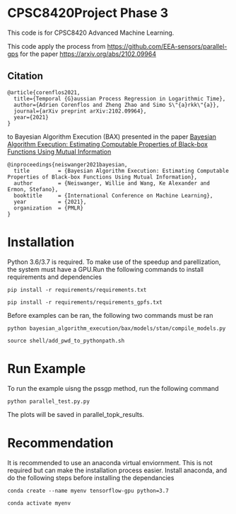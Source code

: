 # CPSC8420Project Phase 3
This code is for CPSC8420 Advanced Machine Learning.

This code apply the process from https://github.com/EEA-sensors/parallel-gps for the paper https://arxiv.org/abs/2102.09964
## Citation
```
@article{corenflos2021,
  title={Temporal {G}aussian Process Regression in Logarithmic Time},
  author={Adrien Corenflos and Zheng Zhao and Simo S\"{a}rkk\"{a}},
  journal={arXiv preprint arXiv:2102.09964},
  year={2021}
}
```

to Bayesian Algorithm Execution (BAX) presented in the paper [Bayesian Algorithm Execution: Estimating Computable Properties of Black-box Functions Using Mutual Information](https://arxiv.org/abs/2104.09460)
```
@inproceedings{neiswanger2021bayesian,
  title         = {Bayesian Algorithm Execution: Estimating Computable Properties of Black-box Functions Using Mutual Information},
  author        = {Neiswanger, Willie and Wang, Ke Alexander and Ermon, Stefano},
  booktitle     = {International Conference on Machine Learning},
  year          = {2021},
  organization  = {PMLR}
}
```


# Installation

Python 3.6/3.7 is required. To make use of the speedup and parellization, the system must have a GPU.Run the following commands to install requirements and dependencies
```
pip install -r requirements/requirements.txt

pip install -r requirements/requirements_gpfs.txt
```

Before examples can be ran, the following two commands must be ran
```
python bayesian_algorithm_execution/bax/models/stan/compile_models.py

source shell/add_pwd_to_pythonpath.sh
```

# Run Example
To run the example uisng the pssgp method, run the following command
```
python parallel_test.py.py
```
The plots will be saved in parallel_topk_results. 

# Recommendation
It is recommended to use an anaconda virtual enviornment. This is not required but can make the installation process easier. Install anaconda, and do the following steps before installing the dependancies
```
conda create --name myenv tensorflow-gpu python=3.7

conda activate myenv
 ```
